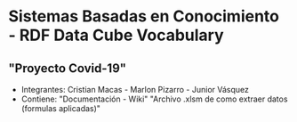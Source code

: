 # Sistemas Basadas en Conocimiento - RDF Data Cube Vocabulary

## "Proyecto Covid-19"  

* Integrantes: Cristian Macas - Marlon Pizarro - Junior Vásquez
* Contiene:
"Documentación - Wiki"
"Archivo .xlsm de como extraer datos (formulas aplicadas)"

